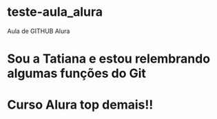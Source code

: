 # teste-aula_alura
Aula de GITHUB Alura
# Sou a Tatiana e estou relembrando algumas funções do Git
# Curso Alura top demais!!
